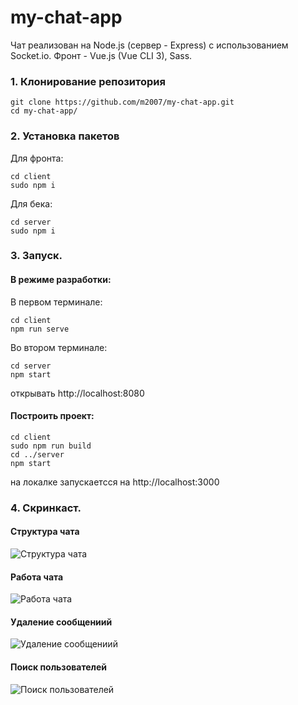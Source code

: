 # my-chat-app
Чат реализован на Node.js (сервер - Express) с использованием Socket.io. Фронт - Vue.js (Vue CLI 3), Sass.

### 1. Клонирование репозитория

```
git clone https://github.com/m2007/my-chat-app.git
cd my-chat-app/
```

### 2. Установка пакетов

Для фронта:
```
cd client
sudo npm i
```
Для бека:
```
cd server
sudo npm i
```

### 3. Запуск.

#### В режиме разработки:

В первом терминале:
```
cd client
npm run serve
```
Во втором терминале:
```
cd server
npm start
```
открывать http://localhost:8080

#### Построить проект:
```
cd client
sudo npm run build
cd ../server
npm start
```
на локалке запускаетсся на http://localhost:3000

### 4. Скринкаст. 

#### Структура чата
![Структура чата](https://github.com/m2007/my-chat-app/raw/gifs/1.png)

#### Работа чата
![Работа чата](https://github.com/m2007/my-chat-app/raw/gifs/2.png)

#### Удаление сообщениий
![Удаление сообщениий](https://github.com/m2007/my-chat-app/raw/gifs/3.png)

#### Поиск пользователей
![Поиск пользователей](https://github.com/m2007/my-chat-app/raw/gifs/4.png)
